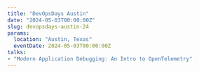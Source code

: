 ```yaml
---
title: "DevOpsDays Austin"
date: "2024-05-03T00:00:00Z"
slug: devopsdays-austin-24
params:
  location: "Austin, Texas"
  eventDate: 2024-05-03T00:00:00Z
talks:
- "Modern Application Debugging: An Intro to OpenTelemetry"
---
```

